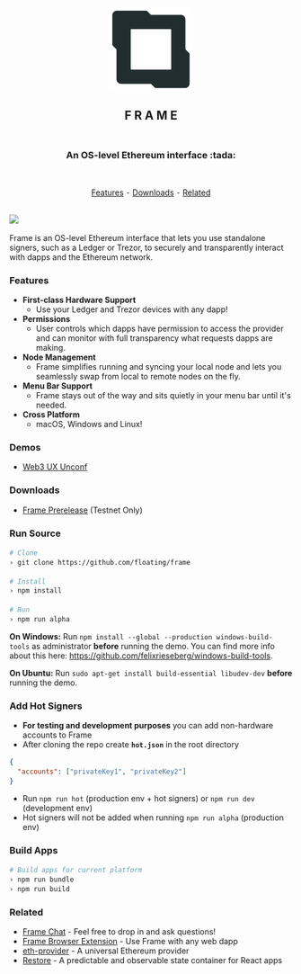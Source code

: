 <h2 align="center">
  <br>
  <img src="/asset/png/FrameLogo512.png?raw=true" alt="Frame" width="150" />
  <br>
  <br>
  F R A M E
  <br>
  <br>
</h2>

<h3 align="center">An OS-level Ethereum interface :tada:</h3>
<br>
<p align="center">
  <a href="#features">Features</a> ⁃
  <a href="#downloads">Downloads</a> ⁃
  <a href="#related">Related</a>
</p>
<br>

<img src="/asset/demo/Frame0-0-5-RC1.gif?raw=true" />

Frame is an OS-level Ethereum interface that lets you use standalone signers, such as a Ledger or Trezor,  to securely and transparently interact with dapps and the Ethereum network.

### Features
- **First-class Hardware Support**
  - Use your Ledger and Trezor devices with any dapp!
- **Permissions**
  - User controls which dapps have permission to access the provider and can monitor with full transparency what requests dapps are making.
- **Node Management**
  - Frame simplifies running and syncing your local node and lets you seamlessly swap from local to remote nodes on the fly.
- **Menu Bar Support**
  - Frame stays out of the way and sits quietly in your menu bar until it's needed.
- **Cross Platform**
  - macOS, Windows and Linux!

### Demos
  - [Web3 UX Unconf](https://www.youtube.com/watch?v=3ILPm8qpWfQ)

### Downloads
  - [Frame Prerelease](https://github.com/floating/frame/releases) (Testnet Only)

### Run Source
```bash
# Clone
› git clone https://github.com/floating/frame

# Install
› npm install

# Run
› npm run alpha
```

**On Windows:** Run `npm install --global --production windows-build-tools` as administrator **before** running the demo. You can find more info about this here: https://github.com/felixrieseberg/windows-build-tools.

**On Ubuntu:** Run `sudo apt-get install build-essential libudev-dev` **before** running the demo.

### Add Hot Signers
  - **For testing and development purposes** you can add non-hardware accounts to Frame
  - After cloning the repo create **`hot.json`** in the root directory
  ```json
  {
    "accounts": ["privateKey1", "privateKey2"]
  }
  ```
  - Run `npm run hot` (production env + hot signers) or `npm run dev` (development env)
  - Hot signers will not be added when running `npm run alpha` (production env)

### Build Apps
  ```bash
  # Build apps for current platform
  › npm run bundle
  › npm run build
  ```

### Related
  - [Frame Chat](https://gitter.im/framehq/general) - Feel free to drop in and ask questions!
  - [Frame Browser Extension](https://github.com/floating/frame-extension) - Use Frame with any web dapp
  - [eth-provider](https://github.com/floating/eth-provider) - A universal Ethereum provider
  - [Restore](https://github.com/floating/restore) - A predictable and observable state container for React apps
